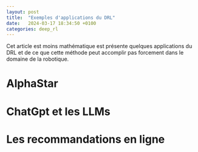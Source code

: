 ```yaml
---
layout: post
title:  "Exemples d'applications du DRL"
date:   2024-03-17 18:34:50 +0100
categories: deep_rl
---
```

<link rel="stylesheet" href="https://picorba.github.io/Rapport-veille-technologique/assets/css/theme_dark.css">
<div class="texte">
Cet article est moins mathématique est présente quelques applications du DRL et de ce que cette méthode peut accomplir pas forcement dans le domaine de la robotique.
</div>

# AlphaStar

# ChatGpt et les LLMs

# Les recommandations en ligne


